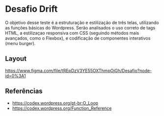 # Desafio Drift
O objetivo desse teste é a estruturação e estilização de três telas, utilizando as funções básicas do Wordpress. Serão analisados o uso correto de tags HTML, a estilizaçao responsiva com CSS (seguindo métodos mais avançados, como o Flexbox), e codificação de componentes interativos (menu burger).

## Layout
https://www.figma.com/file/tREpDzV3YE55OXThmpOjGh/Desafio?node-id=0%3A1

## Referências
- https://codex.wordpress.org/pt-br:O_Loop
- https://codex.wordpress.org/Function_Reference

